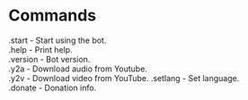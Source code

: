 # Commands  
.start - Start using the bot.  
.help - Print help.  
.version - Bot version.  
.y2a - Download audio from Youtube.  
.y2v - Download video from YouTube.
.setlang - Set language.  
.donate - Donation info.

